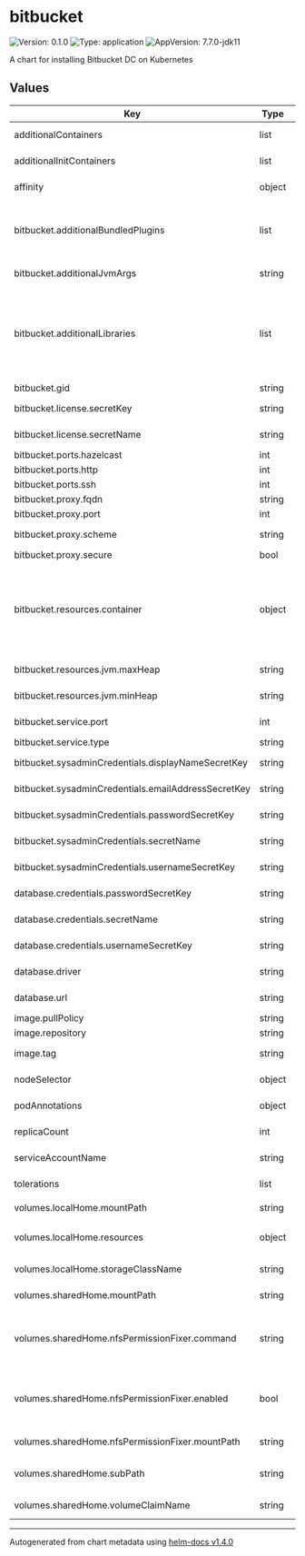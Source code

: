 # bitbucket

![Version: 0.1.0](https://img.shields.io/badge/Version-0.1.0-informational?style=flat-square) ![Type: application](https://img.shields.io/badge/Type-application-informational?style=flat-square) ![AppVersion: 7.7.0-jdk11](https://img.shields.io/badge/AppVersion-7.7.0--jdk11-informational?style=flat-square)

A chart for installing Bitbucket DC on Kubernetes

## Values

| Key | Type | Default | Description |
|-----|------|---------|-------------|
| additionalContainers | list | `[]` | Additional container definitions that will be added to all Bitbucket pods |
| additionalInitContainers | list | `[]` | Additional initContainer definitions that will be added to all Bitbucket pods |
| affinity | object | `{}` | Standard Kubernetes affinities that will be applied to all Bitbucket pods |
| bitbucket.additionalBundledPlugins | list | `[]` | Specifies a list of additional Bitbucket plugins that should be added to the Bitbucket container. These are specified in the same manner as the additionalLibraries field, but the files will be loaded as bundled plugins rather than as libraries. |
| bitbucket.additionalJvmArgs | string | `nil` | Specifies a list of additional arguments that can be passed to the Bitbucket JVM, e.g. system properties |
| bitbucket.additionalLibraries | list | `[]` | Specifies a list of additional Java libraries that should be added to the Bitbucket container. Each item in the list should specify the name of the volume which contain the library, as well as the name of the library file within that volume's root directory. Optionally, a subDirectory field can be included to specify which directory in the volume contains the library file. |
| bitbucket.gid | string | `"2003"` | The GID used by the Bitbucket docker image |
| bitbucket.license.secretKey | string | `"license-key"` | The key in the Kubernetes Secret which contains the Bitbucket license key |
| bitbucket.license.secretName | string | `"bitbucket-license"` | The name of the Kubernetes Secret which contains the Bitbucket license key |
| bitbucket.ports.hazelcast | int | `5701` |  |
| bitbucket.ports.http | int | `7990` |  |
| bitbucket.ports.ssh | int | `7999` |  |
| bitbucket.proxy.fqdn | string | `nil` | The fully-qualified domain name of the ingress |
| bitbucket.proxy.port | int | `443` | The port number of the ingress |
| bitbucket.proxy.scheme | string | `"https"` | note that, if present, the value of x-forwarded-proto header will trump this setting |
| bitbucket.proxy.secure | bool | `true` |  |
| bitbucket.resources.container | object | `{}` | Specifies the standard Kubernetes resource requests and/or limits for the Bitbucket container. It is important that if the memory resources are specified here, they must allow for the size of the Bitbucket JVM. That means the maximum heap size, the reserved code cache size, plus other JVM overheads, must be accommodated. Allowing for (maxHeap+codeCache)*1.5 would be an example. |
| bitbucket.resources.jvm.maxHeap | string | `"1g"` | The maximum amount of heap memory that will be used by the Bitbucket JVM |
| bitbucket.resources.jvm.minHeap | string | `"1g"` | The minimum amount of heap memory that will be used by the Bitbucket JVM |
| bitbucket.service.port | int | `80` | The port on which the Jira Kubernetes service will listen |
| bitbucket.service.type | string | `"ClusterIP"` | The type of Kubernetes service to use for Jira |
| bitbucket.sysadminCredentials.displayNameSecretKey | string | `"displayName"` | The key in the Kubernetes Secret which contains the sysadmin display name |
| bitbucket.sysadminCredentials.emailAddressSecretKey | string | `"emailAddress"` | The key in the Kubernetes Secret which contains the sysadmin email address |
| bitbucket.sysadminCredentials.passwordSecretKey | string | `"password"` | The key in the Kubernetes Secret which contains the sysadmin password |
| bitbucket.sysadminCredentials.secretName | string | `"bitbucket-sysadmin-credentials"` | The name of the Kubernetes Secret which contains the Bitbucket sysadmin credentials |
| bitbucket.sysadminCredentials.usernameSecretKey | string | `"username"` | The key in the Kubernetes Secret which contains the sysadmin username |
| database.credentials.passwordSecretKey | string | `"password"` | The key in the Secret used to store the database login password |
| database.credentials.secretName | string | `"bitbucket-database-credentials"` | The name of the Kubernetes Secret that contains the database login credentials. |
| database.credentials.usernameSecretKey | string | `"username"` | The key in the Secret used to store the database login username |
| database.driver | string | `nil` | The Java class name of the JDBC driver to be used, e.g. org.postgresql.Driver |
| database.url | string | `nil` | The JDBC URL of the database to be used by Bitbucket, e.g. jdbc:postgresql://host:port/database |
| image.pullPolicy | string | `"IfNotPresent"` |  |
| image.repository | string | `"atlassian/bitbucket-server"` |  |
| image.tag | string | `""` | The docker image tag to be used. Defaults to the Chart appVersion. |
| nodeSelector | object | `{}` | Standard Kubernetes node-selectors that will be applied to all Bitbucket pods |
| podAnnotations | object | `{}` | Specify custom annotations to be added to all Bitbucket pods |
| replicaCount | int | `1` | The initial number of pods that should be started at deployment of Bitbucket. |
| serviceAccountName | string | `nil` | Specifies which serviceAccount to use for the pods. If not specified, the kubernetes default will be used. |
| tolerations | list | `[]` | Standard Kubernetes tolerations that will be applied to all Bitbucket pods |
| volumes.localHome.mountPath | string | `"/var/atlassian/application-data/bitbucket"` |  |
| volumes.localHome.resources | object | `{"requests":{"storage":"1Gi"}}` | Specifies the standard Kubernetes resource requests and/or limits for the Bitbucket local-home volume. |
| volumes.localHome.storageClassName | string | `nil` | Specifies the name of the storage class that should be used for the Bitbucket local-home volume |
| volumes.sharedHome.mountPath | string | `"/var/atlassian/application-data/shared-home"` | Specifies the path in the Bitbucket container to which the shared-home volume will be mounted. |
| volumes.sharedHome.nfsPermissionFixer.command | string | `nil` | By default, the fixer will change the group ownership of the volume's root directory to match the Bitbucket container's GID (2003), and then ensures the directory is group-writeable. If this is not the desired behaviour, command used can be specified here. |
| volumes.sharedHome.nfsPermissionFixer.enabled | bool | `true` | If enabled, this will alter the shared-home volume's root directory so that Bitbucket can write to it. This is a workaround for a Kubernetes bug affecting NFS volumes: https://github.com/kubernetes/examples/issues/260 |
| volumes.sharedHome.nfsPermissionFixer.mountPath | string | `"/shared-home"` | The path in the initContainer where the shared-home volume will be mounted |
| volumes.sharedHome.subPath | string | `nil` | Specifies the sub-directory of the shared-home volume which will be mounted in to the Bitbucket container. |
| volumes.sharedHome.volumeClaimName | string | `"bitbucket-shared-home"` | The name of the PersistentVolumeClaim which will be used for the shared-home volume |

----------------------------------------------
Autogenerated from chart metadata using [helm-docs v1.4.0](https://github.com/norwoodj/helm-docs/releases/v1.4.0)
